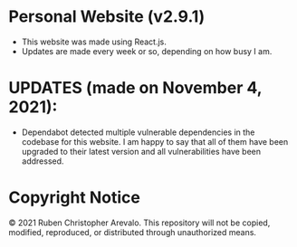 # Personal Website (v2.9.1)

* This website was made using React.js.
* Updates are made every week or so, depending on how busy I am.

# UPDATES (made on November 4, 2021):

* Dependabot detected multiple vulnerable dependencies in the codebase for this website. I am happy to say that all of them have been upgraded to their latest version and all vulnerabilities have been addressed.

# Copyright Notice

© 2021 Ruben Christopher Arevalo. This repository will not be copied, modified, reproduced, or distributed through unauthorized means.
